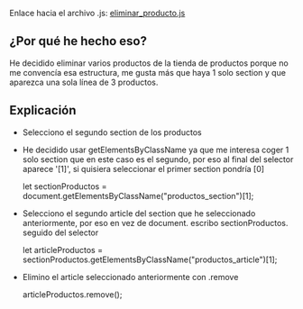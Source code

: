 Enlace hacia el archivo .js: [eliminar_producto.js](../js/eliminar_producto.js)

## ¿Por qué he hecho eso?
He decidido eliminar varios productos de la tienda de productos porque no me convencía esa estructura, me gusta más que haya 1 solo section y que aparezca una sola línea de 3 productos.

## Explicación
- Selecciono el segundo section de los productos
- He decidido usar getElementsByClassName ya que me interesa coger 1 solo section que en este caso es el segundo, por eso al final del selector aparece '[1]', si quisiera seleccionar el primer section pondría [0]

    
    let sectionProductos = document.getElementsByClassName("productos_section")[1];

- Selecciono el segundo article del section que he seleccionado anteriormente, por eso en vez de document. escribo sectionProductos. seguido del selector


    let articleProductos = sectionProductos.getElementsByClassName("productos_article")[1];

- Elimino el article seleccionado anteriormente con .remove
    

    articleProductos.remove();



